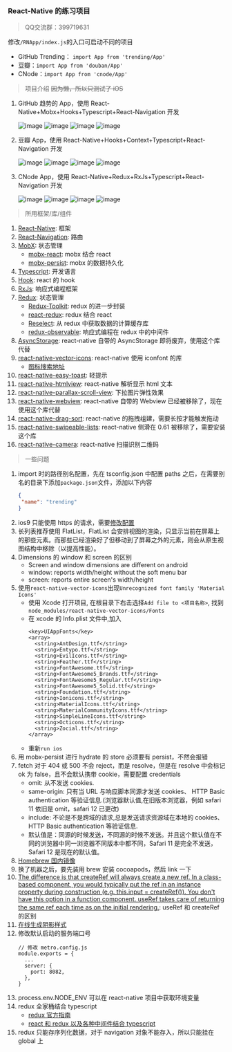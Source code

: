 ### React-Native 的练习项目

> QQ交流群：399719631

修改`/RNApp/index.js`的入口可启动不同的项目

- GitHub Trending： `import App from 'trending/App'`
- 豆瓣：`import App from 'douban/App'`
- CNode：`import App from 'cnode/App'`

> 项目介绍 ~~因为懒，所以只测试了 iOS~~

1. GitHub 趋势的 App，使用 React-Native+Mobx+Hooks+Typescript+React-Navigation 开发

   ![image](https://raw.githubusercontent.com/BreathlessWay/RNApp/master/screenshort/rn-github-popular.png)
   ![image](https://raw.githubusercontent.com/BreathlessWay/RNApp/master/screenshort/rn-github-trend.png)
   ![image](https://raw.githubusercontent.com/BreathlessWay/RNApp/master/screenshort/rn-github-me.png)
   ![image](https://raw.githubusercontent.com/BreathlessWay/RNApp/master/screenshort/rn-github-about.png)

2. 豆瓣 App，使用 React-Native+Hooks+Context+Typescript+React-Navigation 开发

   ![image](https://raw.githubusercontent.com/BreathlessWay/RNApp/master/screenshort/rn-douban-book.png)
   ![image](https://raw.githubusercontent.com/BreathlessWay/RNApp/master/screenshort/rn-douban-music.png)
   ![image](https://raw.githubusercontent.com/BreathlessWay/RNApp/master/screenshort/rn-douban-movie-hot.png)
   ![image](https://raw.githubusercontent.com/BreathlessWay/RNApp/master/screenshort/rn-doouban-movie-top.png)

3. CNode App，使用 React-Native+Redux+RxJs+Typescript+React-Navigation 开发

   ![image](https://raw.githubusercontent.com/BreathlessWay/RNApp/master/screenshort/rn-cnode-home.png)
   ![image](https://raw.githubusercontent.com/BreathlessWay/RNApp/master/screenshort/rn-cnode-login.png)
   ![image](https://raw.githubusercontent.com/BreathlessWay/RNApp/master/screenshort/rn-cnode-me.png)
   ![image](https://raw.githubusercontent.com/BreathlessWay/RNApp/master/screenshort/rn-cnode-message.png)

> 所用框架/库/组件

1. [React-Native](https://reactnative.cn/): 框架
2. [React-Navigation](https://reactnavigation.org/): 路由
3. [MobX](https://mobx.js.org/README.html): 状态管理
   - [mobx-react](https://github.com/mobxjs/mobx-react): mobx 结合 react
   - [mobx-persist](https://github.com/pinqy520/mobx-persist): mobx 的数据持久化
4. [Typescript](https://www.typescriptlang.org/): 开发语言
5. [Hook](https://zh-hans.reactjs.org/docs/hooks-intro.html): react 的 hook
6. [RxJs](https://rxjs.dev/): 响应式编程框架
7. [Redux](https://redux.js.org/): 状态管理
   - [Redux-Toolkit](https://redux-toolkit.js.org/): redux 的进一步封装
   - [react-redux](https://react-redux.js.org/): redux 结合 react
   - [Reselect](https://github.com/reduxjs/reselect): 从 redux 中获取数据的计算缓存库
   - [redux-observable](https://redux-observable.js.org/): 响应式编程在 redux 中的中间件
8. [AsyncStorage](https://github.com/react-native-community/async-storage): react-native 自带的 AsyncStorage 即将废弃，使用这个库代替
9. [react-native-vector-icons](https://github.com/oblador/react-native-vector-icons): react-native 使用 iconfont 的库
   - [图标搜索地址](https://oblador.github.io/react-native-vector-icons/)
10. [react-native-easy-toast](https://github.com/crazycodeboy/react-native-easy-toast): 轻提示
11. [react-native-htmlview](https://github.com/jsdf/react-native-htmlview): react-native 解析显示 html 文本
12. [react-native-parallax-scroll-view](https://github.com/i6mi6/react-native-parallax-scroll-view): 下拉图片弹性效果
13. [react-native-webview](https://github.com/react-native-community/react-native-webview): react-native 自带的 Webview 已经被移除了，现在使用这个库代替
14. [react-native-drag-sort](https://github.com/mochixuan/react-native-drag-sort): react-native 的拖拽组建，需要长按才能触发拖动
15. [react-native-swipeable-lists](https://github.com/nicastelo/react-native-swipeable-lists): react-native 侧滑在 0.61 被移除了，需要安装这个库
16. [react-native-camera](https://react-native-community.github.io/react-native-camera/docs/installation.html): react-native 扫描识别二维码

> 一些问题

1. import 时的路径别名配置，先在 tsconfig.json 中配置 paths 之后，在需要别名的目录下添加`package.json`文件，添加以下内容
   ```json
   {
   	"name": "trending"
   }
   ```
2. ios9 只能使用 https 的请求，需要[修改配置](https://segmentfault.com/a/1190000002933776)
3. 长列表推荐使用 FlatList，FlatList 会安排视图的渲染，只显示当前在屏幕上的那些元素。而那些已经渲染好了但移动到了屏幕之外的元素，则会从原生视图结构中移除（以提高性能）。
4. Dimensions 的 window 和 screen 的区别
   - Screen and window dimensions are different on android
   - window: reports width/height without the soft menu bar
   - screen: reports entire screen's width/height
5. 使用`react-native-vector-icons`出现`Unrecognized font family 'Material Icons'`
   - 使用 Xcode 打开项目, 在根目录下右击选择`Add file to <项目名称>`, 找到`node_modules/react-native-vector-icons/Fonts`
   - 在 xcode 的 Info.plist 文件中,加入
     ```
     <key>UIAppFonts</key>
     <array>
       <string>AntDesign.ttf</string>
       <string>Entypo.ttf</string>
       <string>EvilIcons.ttf</string>
       <string>Feather.ttf</string>
       <string>FontAwesome.ttf</string>
       <string>FontAwesome5_Brands.ttf</string>
       <string>FontAwesome5_Regular.ttf</string>
       <string>FontAwesome5_Solid.ttf</string>
       <string>Foundation.ttf</string>
       <string>Ionicons.ttf</string>
       <string>MaterialIcons.ttf</string>
       <string>MaterialCommunityIcons.ttf</string>
       <string>SimpleLineIcons.ttf</string>
       <string>Octicons.ttf</string>
       <string>Zocial.ttf</string>
     </array>
     ```
   - 重新`run ios`
6. 用 mobx-persist 进行 hydrate 的 store 必须要有 persist，不然会报错
7. fetch 对于 404 或 500 不会 reject，而是 resolve，但是在 resolve 中会标记 ok 为 false，且不会默认携带 cookie，需要配置 credentials
   - omit: 从不发送 cookies.
   - same-origin: 只有当 URL 与响应脚本同源才发送 cookies、 HTTP Basic authentication 等验证信息.(浏览器默认值,在旧版本浏览器，例如 safari 11 依旧是 omit，safari 12 已更改)
   - include: 不论是不是跨域的请求,总是发送请求资源域在本地的 cookies、 HTTP Basic authentication 等验证信息.
   - 默认值是：同源的时候发送，不同源的时候不发送。并且这个默认值在不同的浏览器中同一浏览器不同版本中都不同，Safari 11 是完全不发送，Safari 12 是现在的默认值。
8. [Homebrew 国内镜像](https://lug.ustc.edu.cn/wiki/mirrors/help/brew.git)
9. 换了机器之后，要先装用 brew 安装 cocoapods，然后 link 一下
10. [The difference is that createRef will always create a new ref. In a class-based component, you would typically put the ref in an instance property during construction (e.g. this.input = createRef()). You don't have this option in a function component. useRef takes care of returning the same ref each time as on the initial rendering.](https://stackoverflow.com/questions/54620698/whats-the-difference-between-useref-and-createref): useRef 和 createRef 的区别
11. [在线生成阴影样式](https://ethercreative.github.io/react-native-shadow-generator/)
12. 修改默认启动的服务端口号
    ```
    // 修改 metro.config.js
    module.exports = {
      ...
      server: {
        port: 8082,
      },
    }
    ```
13. process.env.NODE_ENV 可以在 react-native 项目中获取环境变量
14. redux 全家桶结合 typescript
    - [redux 官方指南](https://redux.js.org/recipes/usage-with-typescript/#typing-the-usedispatch-hook)
    - [react 和 redux 以及各种中间件结合 typescript](https://github.com/piotrwitek/react-redux-typescript-guide)
15. redux 只能存序列化数据，对于 navigation 对象不能存入，所以只能挂在 global 上
